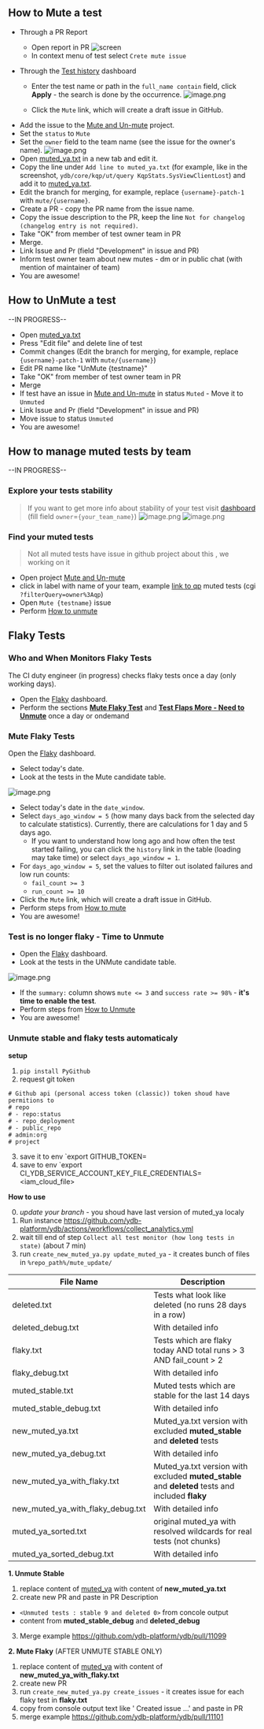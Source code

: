 ## How to Mute a test <a id="how-to-mute"></a>

- Through a PR Report
  - Open report in PR ![screen](https://storage.yandexcloud.net/ydb-public-images/report_mute.png)
  - In context menu of test select `Crete mute issue`

 - Through the [Test history](https://datalens.yandex/4un3zdm0zcnyr?tab=A4) dashboard
  
    - Enter the test name or path in the `full_name contain` field, click **Apply** - the search is done by the occurrence.  ![image.png](https://storage.yandexcloud.net/ydb-public-images/mute_candidate.png)

   - Click the `Mute` link, which will create a draft issue in GitHub.


* Add the issue to the [Mute and Un-mute](https://github.com/orgs/ydb-platform/projects/45/views/6?visibleFields=%5B%22Title%22%2C%22Assignees%22%2C%22Status%22%2C126637100%5D) project.
* Set the `status` to `Mute`
* Set the `owner` field to the team name (see the issue for the owner's name). ![image.png](https://storage.yandexcloud.net/ydb-public-images/create_issue.png)
* Open [muted_ya.txt](https://github.com/ydb-platform/ydb/blob/main/.github/config/muted_ya.txt) in a new tab and edit it.
* Copy the line under `Add line to muted_ya.txt` (for example, like in the screenshot, `ydb/core/kqp/ut/query KqpStats.SysViewClientLost`) and add it to [muted_ya.txt](https://github.com/ydb-platform/ydb/blob/main/.github/config/muted_ya.txt).
* Edit the branch for merging, for example, replace `{username}-patch-1` with `mute/{username}`.
* Create a PR - copy the PR name from the issue name.
* Copy the issue description to the PR, keep the line `Not for changelog (changelog entry is not required)`.
* Take "OK" from member of test owner team in PR
* Merge.
* Link Issue and Pr (field "Development" in issue and PR)
* Inform test owner team about new mutes - dm or in public chat (with mention of maintainer of team)
* You are awesome!

## How to UnMute a test <a id="how-to-unmute"></a>
--IN PROGRESS--
* Open [muted_ya.txt](https://github.com/ydb-platform/ydb/blob/main/.github/config/muted_ya.txt)
* Press "Edit file" and delete line of test
* Commit changes (Edit the branch for merging, for example, replace `{username}-patch-1` with `mute/{username}`)
* Edit PR name like "UnMute {testname}"
* Take "OK" from member of test owner team in PR
* Merge
* If test have an issue in [Mute and Un-mute](https://github.com/orgs/ydb-platform/projects/45/views/6?visibleFields=%5B%22Title%22%2C%22Assignees%22%2C%22Status%22%2C126637100%5D) in status `Muted` - Move it to `Unmuted`
* Link Issue and Pr (field "Development" in issue and PR)
* Move issue to status `Unmuted`
* You are awesome!

## How to manage muted tests by team <a id="how-to-manage"></a>
--IN PROGRESS--
### Explore your tests stability
 >If you want to get more info about stability of your test visit [dashboard](https://datalens.yandex/4un3zdm0zcnyr?tab=wED) (fill field `owner`=`{your_team_name}`)
![image.png](https://storage.yandexcloud.net/ydb-public-images/test_analitycs_1.png)
![image.png](https://storage.yandexcloud.net/ydb-public-images/test_analitycs_2.png)
### Find your muted tests
 >Not all muted tests have issue in github project about this , we working on it
* Open project [Mute and Un-mute](https://github.com/orgs/ydb-platform/projects/45/views/6?visibleFields=%5B%22Title%22%2C%22Assignees%22%2C%22Status%22%2C126637100%5D)
* click in label with name of your team, example [link to qp](https://github.com/orgs/ydb-platform/projects/45/views/6?filterQuery=owner%3Aqp) muted tests (cgi `?filterQuery=owner%3Aqp`)
* Open `Mute {testname}` issue
* Perform [How to unmute](#how-to-unmute)

## Flaky Tests

### Who and When Monitors Flaky Tests

The CI duty engineer (in progress) checks flaky tests once a day (only working days). 

- Open the [Flaky](https://datalens.yandex/4un3zdm0zcnyr) dashboard.
- Perform the sections **[Mute Flaky Test](#mute-flaky)** and **[Test Flaps More - Need to Unmute](#unmute-flaky)** once a day or ondemand

### Mute Flaky Tests <a id="mute-flaky"></a>

Open the [Flaky](https://datalens.yandex/4un3zdm0zcnyr) dashboard.

- Select today's date.
- Look at the tests in the Mute candidate table.

![image.png](https://storage.yandexcloud.net/ydb-public-images/mute_candidate.png)

- Select today's date in the `date_window`.
- Select `days_ago_window = 5` (how many days back from the selected day to calculate statistics). Currently, there are calculations for 1 day and 5 days ago.
  * If you want to understand how long ago and how often the test started failing, you can click the `history` link in the table (loading may take time) or select `days_ago_window = 1`.
- For `days_ago_window = 5`, set the values to filter out isolated failures and low run counts:
  * `fail_count >= 3`
  * `run_count >= 10`
- Click the `Mute` link, which will create a draft issue in GitHub.
- Perform steps from [How to mute](#how-to-mute)
- You are awesome!

### Test is no longer flaky - Time to Unmute <a id="unmute-flaky"></a>

- Open the [Flaky](https://datalens.yandex/4un3zdm0zcnyr) dashboard.
- Look at the tests in the UNMute candidate table.

![image.png](https://storage.yandexcloud.net/ydb-public-images/unmute.png)

- If the `summary:` column shows `mute <= 3` and `success rate >= 98%` - **it's time to enable the test**.
- Perform steps from [How to Unmute](#how-to-unmute)
- You are awesome!

### Unmute stable and flaky tests automaticaly


**setup**
1) ```pip install PyGithub```
2) request git token
```
# Github api (personal access token (classic)) token shoud have permitions to
# repo
# - repo:status
# - repo_deployment
# - public_repo
# admin:org
# project
```
3) save it to env `export GITHUB_TOKEN=<token>
4) save to env `export CI_YDB_SERVICE_ACCOUNT_KEY_FILE_CREDENTIALS=<iam_cloud_file> 

**How to use**

0) *update your branch* - you shoud have last version of muted_ya localy
1) Run instance https://github.com/ydb-platform/ydb/actions/workflows/collect_analytics.yml
2) wait till end of step `Collect all test monitor (how long tests in state)` (about 7 min)
3) run `create_new_muted_ya.py update_muted_ya` - it creates bunch of files in `%repo_path%/mute_update/`
     
| File Name                              | Description                                                                                     |
|----------------------------------------|-------------------------------------------------------------------------------------------------|
| deleted.txt                            | Tests what look like deleted (no runs 28 days in a row)                                         |
| deleted_debug.txt                      | With detailed info                                                                              |
| flaky.txt                              | Tests which are flaky today AND total runs > 3 AND fail_count > 2                               |
| flaky_debug.txt                        | With detailed info                                                                              |
| muted_stable.txt                       | Muted tests which are stable for the last 14 days                                               |
| muted_stable_debug.txt                 | With detailed info                                                                              |
| new_muted_ya.txt                       | Muted_ya.txt version with excluded **muted_stable** and **deleted** tests                       |
| new_muted_ya_debug.txt                 | With detailed info                                                                              |
| new_muted_ya_with_flaky.txt            | Muted_ya.txt version with excluded **muted_stable** and **deleted** tests and included **flaky**|
| new_muted_ya_with_flaky_debug.txt      | With detailed info                                                                              |
|muted_ya_sorted.txt| original muted_ya with resolved wildcards for real tests (not chunks)|
|muted_ya_sorted_debug.txt| With detailed info|


**1. Unmute Stable**
1) replace content of [muted_ya](https://github.com/ydb-platform/ydb/blob/main/.github/config/muted_ya.txt) with content of **new_muted_ya.txt** 
2) create new PR and paste in PR Description 
- `<Unmuted tests : stable 9 and deleted 0>`  from concole output
-  content from **muted_stable_debug** and **deleted_debug**
3) Merge
 example https://github.com/ydb-platform/ydb/pull/11099

**2. Mute Flaky** (AFTER UNMUTE STABLE ONLY)
1) replace content of [muted_ya](https://github.com/ydb-platform/ydb/blob/main/.github/config/muted_ya.txt) with content of **new_muted_ya_with_flaky.txt** 
2) create new PR 
2) run `create_new_muted_ya.py create_issues` - it creates issue for each flaky test in **flaky.txt** 
3) copy from console output text like ' Created issue ...' and paste in PR
4) merge
 example https://github.com/ydb-platform/ydb/pull/11101